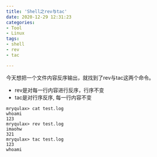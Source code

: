 ```yaml
---
title: 'Shell之rev与tac'
date: 2020-12-29 12:31:23
categories: 
- Tool
- Linux
tags: 
- shell
- rev
- tac

---
```


今天想把一个文件内容反序输出，就找到了rev与tac这两个命令。  

* rev是对每一行内容进行反序，行序不变  
* tac是对行序反序, 每一行内容不变  

```
mryqulax> cat test.log
whoami
123
mryqulax> rev test.log
imaohw
321
mryqulax> tac test.log
123
whoami
```
